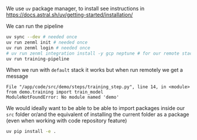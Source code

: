 We use `uv` package manager, to install see instructions in https://docs.astral.sh/uv/getting-started/installation/

We can run the pipeline

```sh
uv sync --dev # needed once
uv run zenml init # needed once
uv run zenml login # needed once
# uv run zenml integration install -y gcp neptune # for our remote stack
uv run training-pipeline
```

When we run with `default` stack it works but when run remotely we get a message

```
File "/app/code/src/demo/steps/training_step.py", line 14, in <module>
from demo.training import train_model
ModuleNotFoundError: No module named 'demo'
```

We would ideally want to be able to be able to import packages inside our `src` folder or/and
the equivalent of installing the current folder as a package (even when working
with code repository feature)

```sh
uv pip install -e .
```

